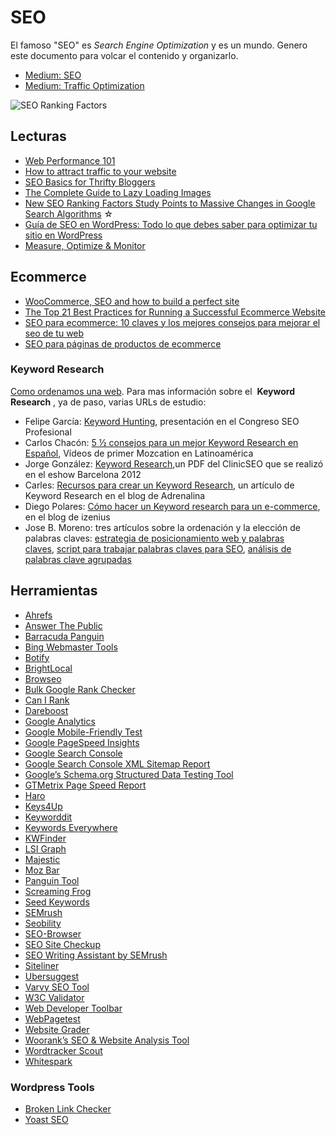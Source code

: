 # SEO

El famoso "SEO" es _Search Engine Optimization_ y es un mundo. Genero este documento para volcar el contenido y organizarlo.

- [Medium: SEO](https://medium.com/tag/seo/latest)
- [Medium: Traffic Optimization](https://medium.com/tag/traffic-optimization/latest)

![SEO Ranking Factors](https://cdn-images-1.medium.com/max/800/0*Kp4yxlzReKWksqUG.jpg)

## Lecturas

- [Web Performance 101](https://3perf.com/talks/web-perf-101/?utm_source=devweb&utm_medium=blog&utm_campaign=recreandoninja)
- [How to attract traffic to your website](https://medium.com/@vaibhavm_84328/attract-traffic-to-your-website-ea72079d887)
- [SEO Basics for Thrifty Bloggers](https://writingcooperative.com/seo-basics-for-thrifty-bloggers-869a53425fb9)
- [The Complete Guide to Lazy Loading Images](https://css-tricks.com/the-complete-guide-to-lazy-loading-images/)
- [New SEO Ranking Factors Study Points to Massive Changes in Google Search Algorithms](https://medium.com/inc./new-seo-ranking-factors-study-points-to-massive-changes-in-google-search-algorithms-115820dc0d31) ☆
- [Guía de SEO en WordPress: Todo lo que debes saber para optimizar tu sitio en WordPress](https://neoattack.com/seo-en-wordpress/)
- [Measure, Optimize & Monitor](https://medium.com/@addyosmani/measure-optimize-monitor-33e36108e014)

## Ecommerce

- [WooCommerce, SEO and how to build a perfect site](https://medium.com/@senormunoz/woocommerce-seo-and-how-to-build-a-perfect-site-543d29b16d47)
- [The Top 21 Best Practices for Running a Successful Ecommerce Website](https://www.quicksprout.com/2018/05/18/the-top-21-best-practices-for-running-a-successful-ecommerce-website/)
- [SEO para ecommerce: 10 claves y los mejores consejos para mejorar el seo de tu web](https://neoattack.com/seo-para-ecommerce/)
- [SEO para páginas de productos de ecommerce](https://es.semrush.com/blog/seo-paginas-producto-ecommerce/)

### Keyword Research

[Como ordenamos una web](http://www.senormunoz.es/SEO-MARBELLA/como-ordenamos-una-web). 
Para mas información sobre el  **Keyword Research** , ya de paso, varias URLs de estudio:

- Felipe García: [Keyword Hunting](https://www.slideshare.net/DUQUEredes/keyword-hunting-14568686), presentación en el Congreso SEO Profesional
- Carlos Chacón: [5 ½ consejos para un mejor Keyword Research en Español](http://www.seocharlie.com/blog/primer-mozcation-en-latinoamerica), Vídeos de primer Mozcation en Latinoamérica
- Jorge González: [Keyword Research](http://www.clinicseo.es/wp-content/uploads/clinicseo-eshow-2012.pdf),un PDF del ClinicSEO que se realizó en el eshow Barcelona 2012
- Carles: [Recursos para crear un Keyword Research](http://www.adrenalina.es/keyword-research/), un artículo de Keyword Research en el blog de Adrenalina
- Diego Polares: [Cómo hacer un Keyword research para un e-commerce](http://www.izenius.com/blog/keyword-research-ecommerce/), en el blog de izenius
- Jose B. Moreno: tres artículos sobre la ordenación y la elección de palabras claves: [estrategia de posicionamiento web y palabras claves](http://www.jbmoreno.es/estrategia-de-posicionamiento-web-palabras-clave/), [script para trabajar palabras claves para SEO](http://www.jbmoreno.es/script-palabras-clave-trabajar-seo/), [análisis de palabras clave agrupadas](http://www.jbmoreno.es/analisis-palabras-clave-agrupado-spreadsheet/)

## Herramientas

<!-- abcdefghijklmnñopqrstuvwxyz -->

- [Ahrefs](https://ahrefs.com/)
- [Answer The Public](https://answerthepublic.com/)
- [Barracuda Panguin](https://barracuda.digital/panguin-seo-tool/)
- [Bing Webmaster Tools](https://www.bing.com/toolbox/webmaster)
- [Botify](https://www.botify.com/)
- [BrightLocal](https://www.brightlocal.com/)
- [Browseo](http://www.browseo.net/)
- [Bulk Google Rank Checker](https://www.seoreviewtools.com/rank-checker/)
- [Can I Rank](https://www.canirank.com/)
- [Dareboost](https://www.dareboost.com/en)
- [Google Analytics](https://www.google.com/analytics/)
- [Google Mobile-Friendly Test](https://search.google.com/test/mobile-friendly)
- [Google PageSpeed Insights](https://developers.google.com/speed/pagespeed/insights/)
- [Google Search Console](https://www.google.com/webmasters/tools/)
- [Google Search Console XML Sitemap Report](https://www.google.com/webmasters/tools/sitemap-list)
- [Google’s Schema.org Structured Data Testing Tool](https://search.google.com/structured-data/testing-tool/u/0/)
- [GTMetrix Page Speed Report](https://gtmetrix.com/)
- [Haro](https://www.helpareporter.com/)
- [Keys4Up](http://www.keys4up.com/)
- [Keyworddit](https://www.keyworddit.com/)
- [Keywords Everywhere](https://keywordseverywhere.com/)
- [KWFinder](https://kwfinder.com/)
- [LSI Graph](https://lsigraph.com/)
- [Majestic](https://majestic.com/)
- [Moz Bar](https://moz.com/products/pro/seo-toolbar)
- [Panguin Tool](https://barracuda.digital/panguin-seo-tool/)
- [Screaming Frog](https://www.screamingfrog.co.uk/seo-spider/)
- [Seed Keywords](https://www.seedkeywords.com/)
- [SEMrush](https://www.semrush.com/)
- [Seobility](https://www.seobility.net/en/)
- [SEO-Browser](http://www.seo-browser.com/)
- [SEO Site Checkup](https://seositecheckup.com/)
- [SEO Writing Assistant by SEMrush](https://www.semrush.com/swa/)
- [Siteliner](http://www.siteliner.com/)
- [Ubersuggest](https://neilpatel.com/ubersuggest/)
- [Varvy SEO Tool](https://varvy.com/)
- [W3C Validator](https://validator.w3.org/)
- [Web Developer Toolbar](https://chrome.google.com/webstore/detail/web-developer/bfbameneiokkgbdmiekhjnmfkcnldhhm?hl=en-US)
- [WebPagetest](https://www.webpagetest.org/)
- [Website Grader](https://website.grader.com/)
- [Woorank’s SEO & Website Analysis Tool](https://www.woorank.com/)
- [Wordtracker Scout](https://www.wordtracker.com/scout)
- [Whitespark](https://whitespark.ca/)

### Wordpress Tools

- [Broken Link Checker](https://wordpress.org/plugins/broken-link-checker/)
- [Yoast SEO](https://wordpress.org/plugins/wordpress-seo/)



<!--abcdefghijklmnñopqrstuvwxyz-->

